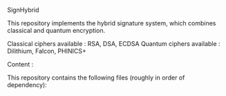 SignHybrid

This repository implements the hybrid signature system, which combines classical and quantum encryption.

Classical ciphers available : RSA, DSA, ECDSA
Quantum ciphers available : Dilithium, Falcon, PHINICS+

Content : 

This repository contains the following files (roughly in order of dependency):
